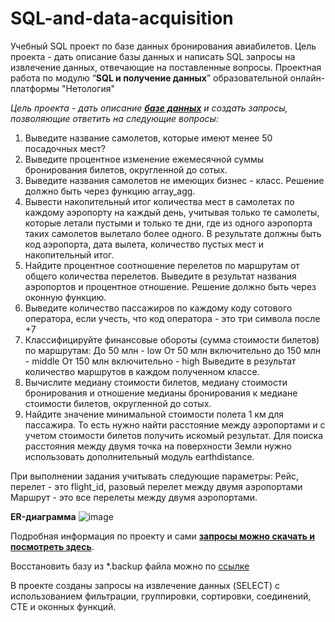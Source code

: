 # SQL-and-data-acquisition
Учебный SQL проект по базе данных бронирования авиабилетов.
Цель проекта - дать описание базы данных и написать SQL запросы на извлечение данных, отвечающие на поставленные вопросы. 
Проектная работа по модулю “**SQL и получение данных**” образовательной онлайн-платформы "Нетология"

_Цель проекта_ - _дать описание **[базе данных](https://edu.postgrespro.ru/bookings.pdf)** и создать запросы, позволяющие ответить на следующие вопросы:_
1. Выведите название самолетов, которые имеют менее 50 посадочных мест?
2. Выведите процентное изменение ежемесячной суммы бронирования билетов, округленной до сотых.
3. Выведите названия самолетов не имеющих бизнес - класс. Решение должно быть через функцию array_agg.
4. Вывести накопительный итог количества мест в самолетах по каждому аэропорту на каждый день, учитывая только те самолеты, которые летали пустыми и только те дни, где из одного аэропорта таких самолетов вылетало более одного. В результате должны быть код аэропорта, дата вылета, количество пустых мест и накопительный итог.
5. Найдите процентное соотношение перелетов по маршрутам от общего количества перелетов. Выведите в результат названия аэропортов и процентное отношение. Решение должно быть через оконную функцию.
6. Выведите количество пассажиров по каждому коду сотового оператора, если учесть, что код оператора - это три символа после +7
7. Классифицируйте финансовые обороты (сумма стоимости билетов) по маршрутам: 
До 50 млн - low
От 50 млн включительно до 150 млн - middle
От 150 млн включительно - high 
Выведите в результат количество маршрутов в каждом полученном классе. 
8. Вычислите медиану стоимости билетов, медиану стоимости бронирования и отношение медианы бронирования к медиане стоимости билетов, округленной до сотых.
9. Найдите значение минимальной стоимости полета 1 км для пассажира. То есть нужно найти расстояние между аэропортами и с учетом стоимости билетов получить искомый результат.
Для поиска расстояния между двумя точка на поверхности Земли нужно использовать дополнительный модуль earthdistance.

При выполнении задания учитывать следующие параметры:
Рейс, перелет - это flight_id, разовый перелет между двумя аэропортами
Маршрут - это все перелеты между двумя аэропортами.

**ER-диаграмма** 
![image](https://user-images.githubusercontent.com/130888872/233821774-bc9a48c5-fd7d-4fb0-a236-ddf5a35a3d48.png)

Подробная информация по проекту и сами **[запросы можно скачать и посмотреть здесь](https://github.com/batio3/SQL-and-data-acquisition/blob/main/project_final.sql)**.

Восстановить базу из *.backup файла можно по [ссылке](https://drive.google.com/file/d/1U15gYuu_ZFE2sQMN32GXK3phBLcUl6OM/view?usp=sharing)

В проекте созданы запросы на извлечение данных (SELECT) с  использованием фильтрации, группировки, сортировки, соединений, CTE и оконных функций. 
